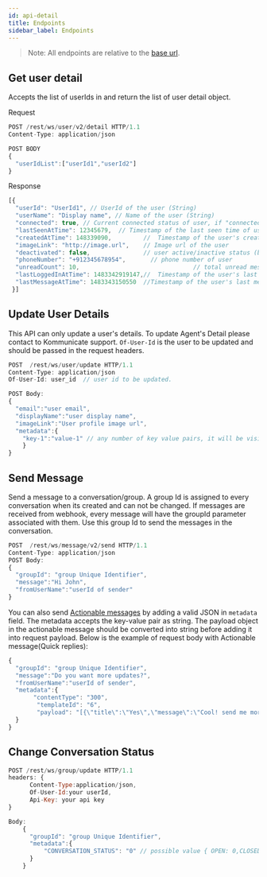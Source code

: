 ```yaml
---
id: api-detail
title: Endpoints
sidebar_label: Endpoints
---
```


> Note: All endpoints are relative to the [base url](api-authentication.html#base-url).

## Get user detail
Accepts the list of userIds in and return the list of user detail object.   

Request 

```javascript
POST /rest/ws/user/v2/detail HTTP/1.1
Content-Type: application/json

POST BODY
{
  "userIdList":["userId1","userId2"]
}

```
Response

```javascript 
[{
  "userId": "UserId1", // UserId of the user (String)
  "userName": "Display name", // Name of the user (String)
  "connected": true, // Current connected status of user, if "connected": true 											//that means user is online (boolean)
  "lastSeenAtTime": 12345679,  // Timestamp of the last seen time of user (long)
  "createdAtTime": 148339090,         //  Timestamp of the user's creation (long)
  "imageLink": "http://image.url",    // Image url of the user
  "deactivated": false,               // user active/inactive status (boolean)
  "phoneNumber": "+912345678954", 		// phone number of user
  "unreadCount": 10,  								// total unread message count
  "lastLoggedInAtTime": 1483342919147,//  Timestamp of the user's last logged in 																			 //(long)
  "lastMessageAtTime": 1483343150550  //Timestamp of the user's last message 																				 //(long)
 }]
```

## Update User Details

This API can only update a user's details. To update Agent's Detail please contact to Kommunicate support.
`Of-User-Id` is the user to be updated and should be passed in the request headers. 

``` javascript
POST  /rest/ws/user/update HTTP/1.1
Content-Type: application/json  
Of-User-Id: user_id  // user id to be updated.

POST Body:
{ 
  "email":"user email",
  "displayName":"user display name",
  "imageLink":"User profile image url",
  "metadata":{
    "key-1":"value-1" // any number of key value pairs, it will be visible to agents in dashboard.
    }
}

```

 

## Send Message

Send a message to a conversation/group. A group Id is assigned to every conversation when its created and can not be changed. If messages are received from webhook, every message will have the groupId parameter associated with them. Use this group Id to send the messages in the conversation. 

``` javascript
POST  /rest/ws/message/v2/send HTTP/1.1
Content-Type: application/json
POST Body:
{ 
  "groupId": "group Unique Identifier", 
  "message":"Hi John",
  "fromUserName":"userId of sender"
}
```
 You can also send [Actionable messages](actionable-messages.html) by adding a valid JSON in `metadata` field. The metadata accepts the key-value pair as string. The payload object in the actionable message should be converted into string before adding it into request payload. Below is the example of request body with Actionable message(Quick replies): 


``` javascript
{ 
  "groupId": "group Unique Identifier", 
  "message":"Do you want more updates?",
  "fromUserName":"userId of sender",
  "metadata":{       
       "contentType": "300",
        "templateId": "6",
        "payload": "[{\"title\":\"Yes\",\"message\":\"Cool! send me more.\",{\"title\":\"No \",\"message\":\"Don't send it to me again\"}]"  // any object should be converted into string inside metadata.
  }
}

```
## Change Conversation Status

``` javascript
POST /rest/ws/group/update HTTP/1.1
headers: {
      Content-Type:application/json,
      Of-User-Id:your userId,
      Api-Key: your api key
}

Body:
    {
      "groupId": "group Unique Identifier",
      "metadata":{
          "CONVERSATION_STATUS": "0" // possible value { OPEN: 0,CLOSED: 2,SPAM: 3,DUPLICATE: 4}
      }
    }
```




